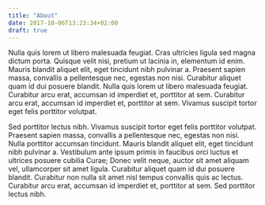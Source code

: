 ```yaml
---
title: "About"
date: 2017-10-06T13:23:34+02:00
draft: true
---
```

Nulla quis lorem ut libero malesuada feugiat. Cras ultricies ligula sed magna dictum porta. Quisque velit nisi, pretium ut lacinia in, elementum id enim. Mauris blandit aliquet elit, eget tincidunt nibh pulvinar a. Praesent sapien massa, convallis a pellentesque nec, egestas non nisi. Curabitur aliquet quam id dui posuere blandit. Nulla quis lorem ut libero malesuada feugiat. Curabitur arcu erat, accumsan id imperdiet et, porttitor at sem. Curabitur arcu erat, accumsan id imperdiet et, porttitor at sem. Vivamus suscipit tortor eget felis porttitor volutpat.

Sed porttitor lectus nibh. Vivamus suscipit tortor eget felis porttitor volutpat. Praesent sapien massa, convallis a pellentesque nec, egestas non nisi. Nulla porttitor accumsan tincidunt. Mauris blandit aliquet elit, eget tincidunt nibh pulvinar a. Vestibulum ante ipsum primis in faucibus orci luctus et ultrices posuere cubilia Curae; Donec velit neque, auctor sit amet aliquam vel, ullamcorper sit amet ligula. Curabitur aliquet quam id dui posuere blandit. Curabitur non nulla sit amet nisl tempus convallis quis ac lectus. Curabitur arcu erat, accumsan id imperdiet et, porttitor at sem. Sed porttitor lectus nibh.
